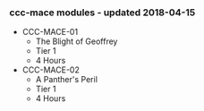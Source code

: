 ### ccc-mace modules - updated 2018-04-15
* CCC-MACE-01
  * The Blight of Geoffrey
  * Tier 1
  * 4 Hours
* CCC-MACE-02
  * A Panther's Peril
  * Tier 1
  * 4 Hours
